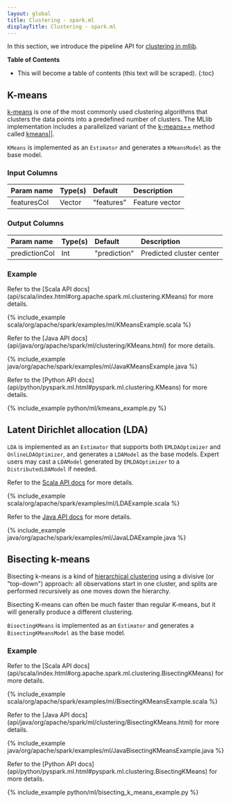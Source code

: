 ```yaml
---
layout: global
title: Clustering - spark.ml
displayTitle: Clustering - spark.ml
---
```


In this section, we introduce the pipeline API for [clustering in mllib](mllib-clustering.html).

**Table of Contents**

* This will become a table of contents (this text will be scraped).
{:toc}

## K-means

[k-means](http://en.wikipedia.org/wiki/K-means_clustering) is one of the
most commonly used clustering algorithms that clusters the data points into a
predefined number of clusters. The MLlib implementation includes a parallelized
variant of the [k-means++](http://en.wikipedia.org/wiki/K-means%2B%2B) method
called [kmeans||](http://theory.stanford.edu/~sergei/papers/vldb12-kmpar.pdf).

`KMeans` is implemented as an `Estimator` and generates a `KMeansModel` as the base model.

### Input Columns

<table class="table">
  <thead>
    <tr>
      <th align="left">Param name</th>
      <th align="left">Type(s)</th>
      <th align="left">Default</th>
      <th align="left">Description</th>
    </tr>
  </thead>
  <tbody>
    <tr>
      <td>featuresCol</td>
      <td>Vector</td>
      <td>"features"</td>
      <td>Feature vector</td>
    </tr>
  </tbody>
</table>

### Output Columns

<table class="table">
  <thead>
    <tr>
      <th align="left">Param name</th>
      <th align="left">Type(s)</th>
      <th align="left">Default</th>
      <th align="left">Description</th>
    </tr>
  </thead>
  <tbody>
    <tr>
      <td>predictionCol</td>
      <td>Int</td>
      <td>"prediction"</td>
      <td>Predicted cluster center</td>
    </tr>
  </tbody>
</table>

### Example

<div class="codetabs">

<div data-lang="scala" markdown="1">
Refer to the [Scala API docs](api/scala/index.html#org.apache.spark.ml.clustering.KMeans) for more details.

{% include_example scala/org/apache/spark/examples/ml/KMeansExample.scala %}
</div>

<div data-lang="java" markdown="1">
Refer to the [Java API docs](api/java/org/apache/spark/ml/clustering/KMeans.html) for more details.

{% include_example java/org/apache/spark/examples/ml/JavaKMeansExample.java %}
</div>

<div data-lang="python" markdown="1">
Refer to the [Python API docs](api/python/pyspark.ml.html#pyspark.ml.clustering.KMeans) for more details.

{% include_example python/ml/kmeans_example.py %}
</div>
</div>


## Latent Dirichlet allocation (LDA)

`LDA` is implemented as an `Estimator` that supports both `EMLDAOptimizer` and `OnlineLDAOptimizer`,
and generates a `LDAModel` as the base models. Expert users may cast a `LDAModel` generated by
`EMLDAOptimizer` to a `DistributedLDAModel` if needed.

<div class="codetabs">

<div data-lang="scala" markdown="1">

Refer to the [Scala API docs](api/scala/index.html#org.apache.spark.ml.clustering.LDA) for more details.

{% include_example scala/org/apache/spark/examples/ml/LDAExample.scala %}
</div>

<div data-lang="java" markdown="1">

Refer to the [Java API docs](api/java/org/apache/spark/ml/clustering/LDA.html) for more details.

{% include_example java/org/apache/spark/examples/ml/JavaLDAExample.java %}
</div>

</div>

## Bisecting k-means


Bisecting k-means is a kind of [hierarchical clustering](https://en.wikipedia.org/wiki/Hierarchical_clustering) using a
divisive (or "top-down") approach: all observations start in one cluster, and splits are performed recursively as one
moves down the hierarchy.

Bisecting K-means can often be much faster than regular K-means, but it will generally produce a different clustering.

`BisectingKMeans` is implemented as an `Estimator` and generates a `BisectingKMeansModel` as the base model.

### Example

<div class="codetabs">

<div data-lang="scala" markdown="1">
Refer to the [Scala API docs](api/scala/index.html#org.apache.spark.ml.clustering.BisectingKMeans) for more details.

{% include_example scala/org/apache/spark/examples/ml/BisectingKMeansExample.scala %}
</div>

<div data-lang="java" markdown="1">
Refer to the [Java API docs](api/java/org/apache/spark/ml/clustering/BisectingKMeans.html) for more details.

{% include_example java/org/apache/spark/examples/ml/JavaBisectingKMeansExample.java %}
</div>

<div data-lang="python" markdown="1">
Refer to the [Python API docs](api/python/pyspark.ml.html#pyspark.ml.clustering.BisectingKMeans) for more details.

{% include_example python/ml/bisecting_k_means_example.py %}
</div>

</div>
